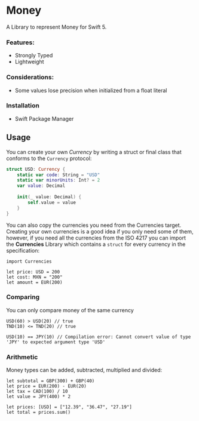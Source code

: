 # Money

A Library to represent Money for Swift 5.

### Features:
- Strongly Typed
- Lightweight

### Considerations:
- Some values lose precision when initialized from a float literal

### Installation
- Swift Package Manager

## Usage

You can create your own *Currency* by writing a struct or final class that conforms to the `Currency` protocol:

```swift
struct USD: Currency {
    static var code: String = "USD"
    static var minorUnits: Int? = 2
    var value: Decimal
    
    init(_ value: Decimal) {
        self.value = value
    }
}
```

You can also copy the currencies you need from the Currencies target.
Creating your own currencies is a good idea if you only need some of them, however, 
if you need all the currencies from the ISO 4217 you can import the **Currencies** Library which 
contains a `struct` for every currency in the specification:

````wift
import Currencies

let price: USD = 200
let cost: MXN = "200"
let amount = EUR(200)
````

### Comparing 

You can only compare money of the same currency

````wift
USD(60) > USD(20) // true
TND(10) <= TND(20) // true

USD(10) == JPY(10) // Compilation error: Cannot convert value of type 'JPY' to expected argument type 'USD'
````

### Arithmetic

Money types can be added, subtracted, multiplied and divided:
 
````wift
let subtotal = GBP(300) + GBP(40)
let price = EUR(200) - EUR(20)
let tax = CAD(100) / 10
let value = JPY(400) * 2

let prices: [USD] = ["12.39", "36.47", "27.19"]
let total = prices.sum()
````
